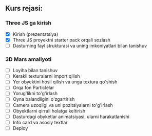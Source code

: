 ## Kurs rejasi:

### Three JS ga kirish

- [x] Kirish (prezentatsiya)
- [x] Three JS proyektni starter pack orqali sozlash
- [ ] Dasturning fayl strukturasi va uning imkoniyatlari bilan tanishuv

### 3D Mars amaliyoti

- [ ] Loyiha bilan tanishuv
- [ ] Kerakli texturalarni import qilish
- [ ] Yer obyektini hosil qilish va unga textura qo'shish
- [ ] Orqa fon Particlelar
- [ ] Yorug'likni to'g'irlash
- [ ] Oyna balandligini o'zgartirish
- [ ] Camera uzoqligi va uni pozitsiyalarni to'g'irlash
- [ ] Obyektlarni qirrali holatga keltirish
- [ ] Dasturdagi obyketlar animatsiyasi, ularni harakatlanishi
- [ ] Info card va asosiy textlar
- [ ] Deploy
